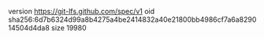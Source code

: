 version https://git-lfs.github.com/spec/v1
oid sha256:6d7b6324d99a8b4275a4be2414832a40e21800bb4986cf7a6a829014504d4da8
size 19980
